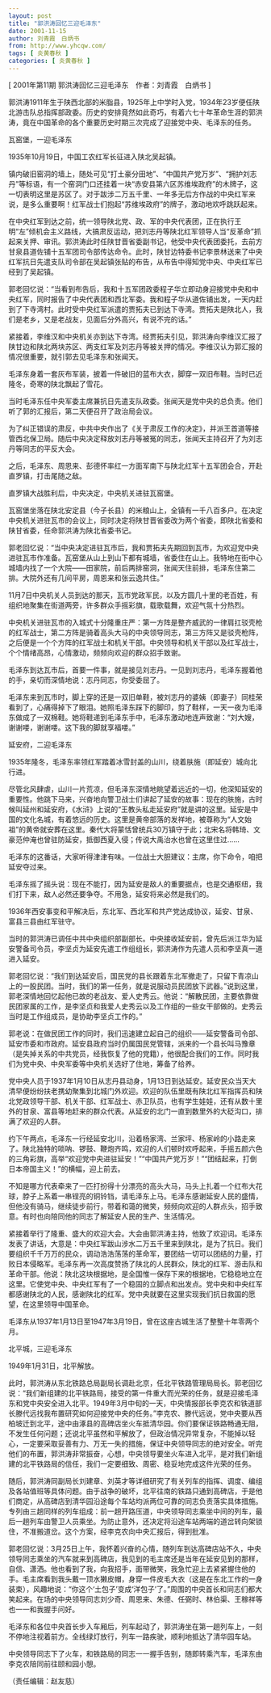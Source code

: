 ```yaml
---
layout: post
title: "郭洪涛回忆三迎毛泽东"
date: 2001-11-15
author: 刘青霞　白炳书
from: http://www.yhcqw.com/
tags: [ 炎黄春秋 ]
categories: [ 炎黄春秋 ]
---
```



[ 2001年第11期 郭洪涛回忆三迎毛泽东　作者：刘青霞　白炳书 ]


郭洪涛1911年生于陕西北部的米脂县，1925年上中学时入党，1934年23岁便任陕北游击队总指挥部政委。历史的安排竟然如此奇巧，有着六七十年革命生涯的郭洪涛，竟在中国革命的各个重要历史时期三次完成了迎接党中央、毛泽东的任务。

瓦窑堡，一迎毛泽东

1935年10月19日，中国工农红军长征进入陕北吴起镇。


镇内破旧窑洞的墙上，随处可见“打土豪分田地”、“中国共产党万岁”、“拥护刘志丹”等标语，有一个窑洞门口还挂着一块“赤安县第六区苏维埃政府”的木牌子，这一切表明这里是苏区了。对于跋涉二万五千里、一年多无后方作战的中央红军来说，是多么重要啊！红军战士们抱起“苏维埃政府”的牌子，激动地欢呼跳跃起来。


在中央红军到达之前，统一领导陕北党、政、军的中央代表团，正在执行王明“左”倾机会主义路线，大搞肃反运动，把刘志丹等陕北红军领导人当“反革命”抓起来关押、审讯。郭洪涛此时任陕甘晋省委副书记，他受中央代表团委托，去前方甘泉县道佐铺十五军团司令部传达命令。此时，陕甘边特委书记李景林送来了中央红军抗日先遣支队司令部在吴起镇张贴的布告，从布告中得知党中央、中央红军已经到了吴起镇。


郭老回忆说：“当看到布告后，我和十五军团政委程子华立即动身迎接党中央和中央红军，同时报告了中央代表团和西北军委。我和程子华从道佐铺出发，一天内赶到了下寺湾村。此时受中央红军派遣的贾拓夫已到达下寺湾。贾拓夫是陕北人，我们是老乡，又是老战友，见面后分外高兴，有说不完的话。”


紧接着，李维汉和中央机关亦到达下寺湾。经贾拓夫引见，郭洪涛向李维汉汇报了陕甘边和陕北两块苏区、两支红军及刘志丹等被关押的情况。李维汉认为郭汇报的情况很重要，就引郭去见毛泽东和张闻天。

毛泽东身着一套灰布军装，披着一件破旧的蓝布大衣，脚穿一双旧布鞋。当时已近隆冬，奇寒的陕北飘起了雪花。

当时毛泽东任中央军委主席兼抗日先遣支队政委。张闻天是党中央的总负责。他们听了郭的汇报后，第二天便召开了政治局会议。


为了纠正错误的肃反，中共中央作出了《关于肃反工作的决定》，并派王首道等接管西北保卫局。随后中央决定释放刘志丹等被冤的同志，张闻天主持召开了为刘志丹等同志的平反大会。

之后，毛泽东、周恩来、彭德怀率红一方面军南下与陕北红军十五军团会合，开赴直罗镇，打击尾随之敌。

直罗镇大战胜利后，中央决定，中央机关进驻瓦窑堡。


瓦窑堡坐落在陕北安定县（今子长县）的米粮山上，全镇有一千八百多户。在决定中央机关进驻瓦市的会议上，同时决定将陕甘晋省委改为两个省委，即陕北省委和陕甘省委，任命郭洪涛为陕北省委书记。


郭老回忆说：“当中央决定进驻瓦市后，我和贾拓夫先期回到瓦市，为欢迎党中央进驻瓦市作准备。瓦窑堡从山上到山下都有城墙，省委住在山上。我特地在街中心城墙内找了一个大院——田家院，前后两排窑洞，张闻天住前排，毛泽东住第二排。大院外还有几间平房，周恩来和张云逸共住。”

11月7日中央机关人员到达的那天，瓦市党政军民，以及方圆几十里的老百姓，有组织地聚集在街道两旁，许多群众手摇彩旗，载歌载舞，欢迎气氛十分热烈。


中央机关进驻瓦市的入城式十分隆重庄严：第一方阵是整齐威武的一律肩扛驳壳枪的红军战士，第二方阵是骑着高头大马的中央领导同志，第三方阵又是驳壳枪阵，之后便是一个个方阵的红军战士和机关干部。中央领导和机关干部以及红军战士，个个情绪高昂，心情激动，频频向欢迎的群众招手致谢。

毛泽东到达瓦市后，首要一件事，就是接见刘志丹。一见到刘志丹，毛泽东握着他的手，亲切而深情地说：志丹同志，你受委屈了。


毛泽东来到瓦市时，脚上穿的还是一双旧单鞋，被刘志丹的婆姨（即妻子）同桂荣看到了，心痛得掉下了眼泪。她照毛泽东踩下的脚印，剪了鞋样，一天一夜为毛泽东做成了一双棉鞋。她将鞋递到毛泽东手中，毛泽东激动地连声致谢：“刘大嫂，谢谢喽，谢谢喽。这下我的脚就享福喽。”

延安府，二迎毛泽东

1935年隆冬，毛泽东率领红军踏着冰雪封盖的山川，绕着肤施（即延安）城向北行进。


尽管北风肆虐，山川一片荒凉，但毛泽东深情地眺望着远近的一切，他深知延安的重要性。他跳下马来，兴奋地向警卫战士们讲起了延安的故事：现在的肤施，古时候叫延州和延安府，《水浒》上说的“王教头私走延安府”就是讲的这里。延安是中国的文化名城，有着悠远的历史。这里是黄帝部落的发祥地，被尊称为“人文始祖”的黄帝就安葬在这里。秦代大将蒙恬曾统兵30万镇守于此；北宋名将韩琦、文豪范仲淹也曾驻防延安，抵御西夏入侵；传说大禹治水也曾在这里住过……

毛泽东的这番话，大家听得津津有味。一位战士大胆建议：主席，你下命令，咱把延安夺过来。

毛泽东摇了摇头说：现在不能打，因为延安是敌人的重要据点，也是交通枢纽，我们打下来，敌人必然还要争夺。不用急，延安将来必然是我们的。

1936年西安事变和平解决后，东北军、西北军和共产党达成协议，延安、甘泉、富县三县由红军驻守。

当时的郭洪涛已调任中共中央组织部副部长。中央接收延安前，曾先后派江华为延安警备司令员，李坚贞为延安先遣工作组组长，郭洪涛作为先遣人员和李坚真一道进入延安。


郭老回忆说：“我们到达延安后，国民党的县长跟着东北军撤走了，只留下青凉山上的一股民团。当时，我们的第一任务，就是说服动员民团放下武器。”说到这里，郭老深情地回忆起他已故的老战友、爱人史秀云。他说：“解散民团，主要依靠做民团家属的工作，是李坚贞和我爱人史秀云以及工作组的一些女干部做的。史秀云当时是工作组成员，是协助李坚贞工作的。”


郭老说：在做民团工作的同时，我们迅速建立起自己的组织——延安警备司令部、延安市委和市政府。延安县政府当时仍属国民党管辖，派来的一个县长叫马豫章（是失掉关系的中共党员，经我恢复了他的党籍），他很配合我们的工作。同时我们为党中央、中央军委等中央机关选好了住地，筹备了给养。


党中央人员于1937年1月10日从志丹县动身，1月13日到达延安。延安民众当天大清早便纷纷扶老携幼聚集到北城门外欢迎。欢迎的队伍里既有陕北红军指挥员和陕北党政领导干部、机关干部、红军战士、赤卫队员，也有学生娃娃，还有从数十里外的甘泉、富县等地赶来的群众代表。从延安的北门一直到数里外的大砭沟口，排满了欢迎的人群。


约下午两点，毛泽东一行经延安北川，沿着杨家湾、兰家坪、杨家岭的小路走来了。陕北独特的唢呐、锣鼓、鞭炮齐鸣，欢迎的人们顿时欢呼起来，手摇五颜六色的三角彩旗，高举“欢迎党中央进驻延安！”“中国共产党万岁！”“团结起来，打倒日本帝国主义！”的横幅，迎上前去。


不知是哪方代表牵来了一匹打扮得十分漂亮的高头大马，马头上扎着一个红布大花球，脖子上系着一串锃亮的铜铃铛，请毛泽东上马。毛泽东感谢延安人民的盛情，但他没有骑马，继续徒步前行，带着和蔼的微笑，频频向欢迎的人群点头，招手致意。有时也向陪同他的同志了解延安人民的生产、生活情况。


紧接着举行了隆重、盛大的欢迎大会。大会由郭洪涛主持，他致了欢迎词。毛泽东发表了讲话，大意是：中央红军跋山涉水二万五千里来到陕北，是为了抗日。我们要组织千千万万的民众，调动浩浩荡荡的革命军，要团结一切可以团结的力量，打败日本侵略军。毛泽东再一次高度赞扬了陕北的人民群众，陕北的红军、游击队和革命干部。他说：陕北这块根据地，是全国惟一保存下来的根据地，它稳稳地立在这里。它使党中央、中央红军有了一个稳固的立脚点和出发点。党中央和中央红军都感谢陕北的人民，感谢陕北的红军。党中央就要在这里实现我们抗日救国的愿望，在这里领导中国革命。

毛泽东从1937年1月13日至1947年3月19日，曾在这座古城生活了整整十年零两个月。

北平城，三迎毛泽东

1949年1月31日，北平解放。


此时，郭洪涛从东北铁路总局副局长调赴北京，任北平铁路管理局局长。郭老回忆说：“我们新组建的北平铁路局，接受的第一件重大而光荣的任务，就是迎接毛泽东和党中央安全进入北平。1949年3月中旬的一天，中央情报部长李克农和铁道部长滕代远找我布置研究如何迎接党中央的任务。”李克农、滕代远说，党中央要从西柏坡迁到北平，途中由涿县的高碑店坐火车抵清华园。你们要保证铁路畅通无阻，不发生任何问题；还说北平虽然和平解放了，但政治情况异常复杂，不能掉以轻心，一定要采取妥善有力、万无一失的措施，保证中央领导同志的绝对安全。听完他们的布置，郭洪涛非常振奋，心想，中央领导要坐火车进入北平，是对我们新组建的北平铁路局的信任，我们一定要细致、周密、稳妥地完成这件光荣的任务。


随后，郭洪涛同副局长刘建章、刘英才等详细研究了有关列车的指挥、调度、编组及各站值班等具体问题。由于战争的破坏，北平往南的铁路只通到高碑店，于是他们商定，从高碑店到清华园沿途每个车站均派两位可靠的同志负责落实具体措施。专列由三趟同样的列车组成：前一趟开路压道，中央领导同志乘坐中间的列车，最后一趟列车由警卫人员乘坐。为防止意外，还决定将沿途车站两端的道岔转向架锁住，不准搬道岔。这个方案，经李克农向中央汇报后，得到批准。


郭老回忆说：3月25日上午，我怀着兴奋的心情，随列车到达高碑店站不久，中央领导同志乘坐的汽车就来到高碑店，我见到的毛主席还是当年在延安见到的那样，自信、潇洒。他也看到了我，向我招手，面带微笑，我急忙迎上去紧紧握住他的手。毛主席看到我头戴一顶水獭皮帽，身穿一件皮毛大衣（这是在东北工作的一身装束），风趣地说：“你这个‘土包子’变成‘洋包子’了。”周围的中央首长和同志们都大笑起来。在场的中央领导同志刘少奇、周恩来、朱德、任弼时、林伯渠、王稼祥等也一一和我握手问好。

毛泽东和各位中央首长步入车厢后，列车起动了，郭洪涛坐在第一趟列车上，一刻不停地注视着前方。全线绿灯放行，列车一路疾驶，顺利地抵达了清华园车站。

中央领导同志下了火车，和铁路局的同志一一握手告别，随即转乘汽车，毛泽东由李克农陪同前往颐和园小憩。

（责任编辑：赵友慈）



